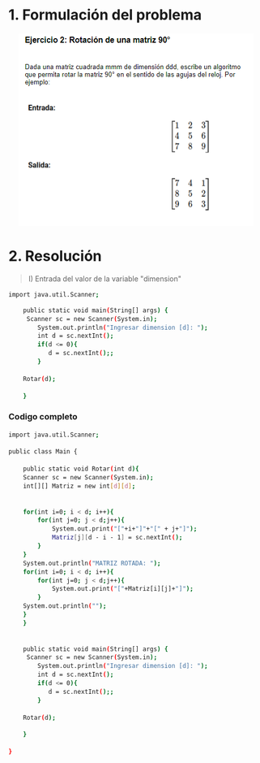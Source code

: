 # 1. Formulación del problema

<p align="center">
  <img src="image.png" alt="Imagen del ejercicio n°1" />
</p>

# 2. Resolución

> I) Entrada del valor de la variable "dimension"

```bash
import java.util.Scanner;
```

```bash
    public static void main(String[] args) {
     Scanner sc = new Scanner(System.in);
        System.out.println("Ingresar dimension [d]: ");
        int d = sc.nextInt();
        if(d <= 0){
           d = sc.nextInt();;
        }
    
    Rotar(d);

    }
```

### Codigo completo

```bash
import java.util.Scanner;

public class Main {

    public static void Rotar(int d){
    Scanner sc = new Scanner(System.in);    
    int[][] Matriz = new int[d][d];
    
    
    for(int i=0; i < d; i++){
        for(int j=0; j < d;j++){
            System.out.print("["+i+"]"+"[" + j+"]");
            Matriz[j][d - i - 1] = sc.nextInt();           
        }
    }
    System.out.println("MATRIZ ROTADA: ");
    for(int i=0; i < d; i++){
        for(int j=0; j < d;j++){
            System.out.print("["+Matriz[i][j]+"]");        
        }
    System.out.println("");    
    }
    }

    
    public static void main(String[] args) {
     Scanner sc = new Scanner(System.in);
        System.out.println("Ingresar dimension [d]: ");
        int d = sc.nextInt();
        if(d <= 0){
           d = sc.nextInt();;
        }
    
    Rotar(d);

    }

}
```

